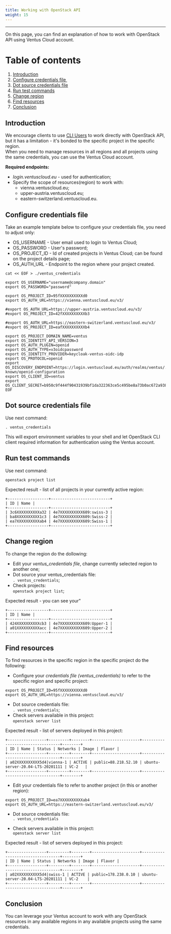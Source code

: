 ```yaml
---
title: Working with OpenStack API
weight: 15
---
```

___
On this page, you can find an explanation of how to work with OpenStack API using Ventus Cloud account.

# Table of contents
1. [Introduction](#introduction)
2. [Configure credentials file ](#configure-credentials-file)
3. [Dot source credentials file](#dot-source-credentials-file)
4. [Run test commands](#run-test-commands)
5. [Change region](#change-region)
6. [Find resources](#find-resources)
7. [Conclusion](#conclusion)

## Introduction
We encourage clients to use [CLI Users]() to work directly with OpenStack API, but it has a limitation - it's bonded to the specific project in the specific region.  
When you need to manage resources in all regions and all projects using the same credentials, you can use the Ventus Cloud account.   

**Required endpoints:** 
* *login.ventuscloud.eu* - used for authentication;
* Specify the scope of resources(region) to work with:
	* vienna.ventuscloud.eu;
	* upper-austria.ventuscloud.eu;
	* eastern-switzerland.ventuscloud.eu.

## Configure credentials file
Take an example template below to configure your credentials file, you need to adjust only:  

* OS_USERNAME - User email used to login to Ventus Cloud; 
* OS_PASSWORD - User's password;  
* OS_PROJECT_ID - Id of created projects in Ventus Cloud; can be found on the project details page;   
* OS_AUTH_URL - Endpoint to the region where your project created.

```
cat << EOF > ./ventus_credentials

export OS_USERNAME="username@company.domain"
export OS_PASSWORD="password"

export OS_PROJECT_ID=95fXXXXXXXXXXd0
export OS_AUTH_URL=https://vienna.ventuscloud.eu/v3/

#export OS_AUTH_URL=https://upper-austria.ventuscloud.eu/v3/
#export OS_PROJECT_ID=42fXXXXXXXXXXb3

#export OS_AUTH_URL=https://eastern-switzerland.ventuscloud.eu/v3/
#export OS_PROJECT_ID=eafXXXXXXXXXXb4

export OS_PROJECT_DOMAIN_NAME=ventus
export OS_IDENTITY_API_VERSION=3
export OS_AUTH_PLUGIN=openid
export OS_AUTH_TYPE=v3oidcpassword
export OS_IDENTITY_PROVIDER=keycloak-ventus-oidc-idp
export OS_PROTOCOL=openid
export OS_DISCOVERY_ENDPOINT=https://login.ventuscloud.eu/auth/realms/ventus/.well-known/openid-configuration
export OS_CLIENT_ID=ventus
export OS_CLIENT_SECRET=b950c9f444f90431939bf1da322363ce5c495be8a73b0ac672a9386fbea8e3d0
EOF
```

## Dot source credentials file
Use next command:  

`. ventus_credentials`  

This will export environment variables to your shell and let OpenStack CLI client required information for authentication using the Ventus account.

## Run test commands
Use next command: 

`openstack project list`  

Expected result - list of all projects in your currently active region:

```output
+------------------+--------------------------+
| ID | Name |
+------------------+--------------------------+
| 3c6XXXXXXXXXXa32 | 4e7XXXXXXXXXX609:swiss-3 |
| ba8XXXXXXXXXX1c3 | 4e7XXXXXXXXXX609:Swiss-2 |
| ea7XXXXXXXXXXab4 | 4e7XXXXXXXXXX609:Swiss-1 |
+------------------+--------------------------+
```

## Change region
To change the region do the dollowing:

* Edit your *ventus_credentials file*, change currently selected region to another one;
* Dot source your ventus_credentials file:  
`. ventus_credentials`;  
* Check projects:  
`openstack project list`;  

Expected result - you can see your"
```output
+------------------+--------------------------+
| ID | Name |
+------------------+--------------------------+
| 424XXXXXXXXXXcb3 | 4e7XXXXXXXXXX609:Upper-1 |
| a01XXXXXXXXXXacc | 4e7XXXXXXXXXX609:Upper-2 |
+------------------+--------------------------+
```

## Find resources 
To find resources in the specific region in the specific project do the following:

* Configure your *credentials file (ventus_credentials)* to refer to the specific region and specific project: 

`export OS_PROJECT_ID=95fXXXXXXXXXXd0`  
`export OS_AUTH_URL=https://vienna.ventuscloud.eu/v3/`  

* Dot source credentials file:  
`. ventus_credentials`;  
* Check servers available in this project:  
`openstack server list`    

Expected result - list of servers deployed in this project:
```output
+-----------------+---------+--------+---------------------+----------------------------------+--------+
| ID | Name | Status | Networks | Image | Flavor |
+-----------------+---------+--------+---------------------+----------------------------------+--------+
| a02XXXXXXXXXX5d4|vienna-1 | ACTIVE | public=88.218.52.10 | ubuntu-server-20.04-LTS-20201111 | VC-2   |
+-----------------+---------+--------+---------------------+----------------------------------+--------+
```
* Edit your credentials file to refer to another project (in this or another region):

`export OS_PROJECT_ID=ea7XXXXXXXXXXab4`  
`export OS_AUTH_URL=https://eastern-switzerland.ventuscloud.eu/v3/`  

* Dot source credentials file:  
`. ventus_credentials`  

* Check servers available in this project:  
`openstack server list`  

Expected result - list of servers deployed in this project:
```output
+-----------------+---------+--------+---------------------+----------------------------------+--------+
| ID | Name | Status | Networks | Image | Flavor |
+-----------------+---------+--------+---------------------+----------------------------------+--------+
| a02XXXXXXXXXX5d4|swiss-1 | ACTIVE | public=178.238.0.10 | ubuntu-server-20.04-LTS-20201111 | VC-2    |
+-----------------+---------+--------+---------------------+----------------------------------+--------+
```

## Conclusion
You can leverage your Ventus account to work with any OpenStack resources in any available regions in any available projects using the same credentials.

 